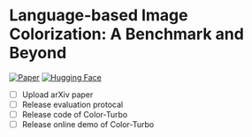 # Language-based Image Colorization: A Benchmark and Beyond

[![Paper](https://img.shields.io/badge/arXiv-Paper-b31b1b?logo=arxiv&logoColor=b31b1b)](https://github.com/lyf1212/Color-Turbo)
[![Hugging Face](https://img.shields.io/badge/%F0%9F%A4%97%20Demo-%20Hugging%20Face-ED7D31)](https://github.com/lyf1212/Color-Turbo)

- [ ] Upload arXiv paper
- [ ] Release evaluation protocal 
- [ ] Release code of Color-Turbo
- [ ] Release online demo of Color-Turbo
